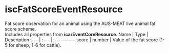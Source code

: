 # iscFatScoreEventResource
Fat score observation for an animal using the AUS-MEAT live animal fat score scheme.  
Includes all properties from **icarEventCoreResource**.
Name | Type | Description
:--- | :--- | :----------
score | number | Value of the fat score (1-5 for sheep, 1-6 for cattle).
